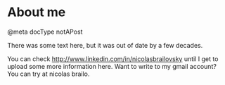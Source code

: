 # About me

@meta docType notAPost

There was some text here, but it was out of date by a few decades.

You can check <http://www.linkedin.com/in/nicolasbrailovsky> until I get to upload some more information here. Want to write to my gmail account? You can try at nicolas brailo.

